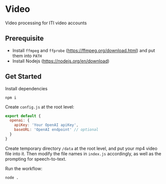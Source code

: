 # Video
Video processing for ITI video accounts

## Prerequisite

- Install `ffmpeg` and `ffprobe` (https://ffmpeg.org/download.html) and put them into `PATH`
- Install Nodejs (https://nodejs.org/en/download)

## Get Started

Install dependencies
```
npm i
```

Create `config.js` at the root level:

```js
export default {
  openai: {
    apiKey: 'Your OpenAI apiKey',
    baseURL: 'OpenAI endpoint' // optional
  }
}
```

Create temporary directory `/data` at the root level, and put your mp4 video file into it. Then modify the file names in `index.js` accordingly, as well as the prompting for speech-to-text.

Run the workflow:
```
node .
```
